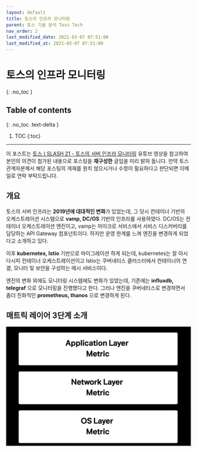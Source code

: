 ```yaml
---
layout: default
title: 토스의 인프라 모니터링
parent: 토스 기술 분석 Toss Tech
nav_order: 2
last_modified_date: 2021-03-07 07:51:00
last_modified_at: 2021-03-07 07:51:00
---
```


# 토스의 인프라 모니터링
{: .no_toc }

## Table of contents
{: .no_toc .text-delta }

1. TOC
{:toc}

---

이 포스트는 [토스ㅣSLASH 21 - 토스의 서버 인프라 모니터링](https://www.youtube.com/watch?v=rxurfKT2lD8) 유튜브 영상을 참고하여 본인의 의견이 첨가된 내용으로 포스팅을 **재구성한** 글임을 미리 밝혀 둡니다. 만약 토스 관계자분께서 해당 포스팅의 게재를 원치 않으시거나 수정이 필요하다고 판단되면 이메일로 연락 부탁드립니다.

## 개요

토스의 서버 인프라는 **2019년에 대대적인 변화**가 있었는데, 그 당시 컨테이너 기반의 오케스트레이션 시스템으로 **vamp, DC/OS** 기반의 인프라를 사용하였다. DC/OS는 컨테이너 오케스트레이션 엔진이고, vamp는 마이크로 서비스에서 서비스 디스커버리를 담당하는 API Gateway 컴포넌트이다. 하지만 운영 한계를 느껴 엔진을 변경하게 되었다고 소개하고 있다.

이후 **kubernetes, Istio** 기반으로 마이그레이션 하게 되는데, kubernetes는 잘 아시다시피 컨테이너 오케스트레이션이고 Istio는 쿠버네티스 클러스터에서 컨테이너의 연결, 모니터 및 보안을 구성하는 메시 서비스이다.

엔진의 변화 외에도 모니터링 시스템에도 변화가 있었는데, 기존에는 **influxdb, telegraf** 으로 모니터링을 진행했다고 한다. 그러나 엔진을 쿠버네티스로 변경하면서 좀더 친화적인 **prometheus, thanos** 으로 변경하게 된다.

## 매트릭 레이어 3단계 소개

![toss_12.png](/meta/docs/architecture-analysis/toss/toss_12.png)